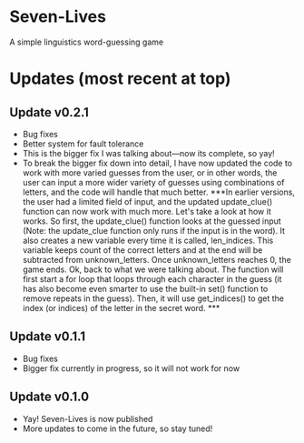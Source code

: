 # Seven-Lives
A simple linguistics word-guessing game
# Updates (most recent at top)
## Update v0.2.1
- Bug fixes
- Better system for fault tolerance
- This is the bigger fix I was talking about—now its complete, so yay!
- To break the bigger fix down into detail, I have now updated the code to work with more varied guesses from the user, or in other words, the user can input a more wider variety of guesses using combinations of letters, and the code will handle that much better. ***In earlier versions, the user had a limited field of input, and the updated update_clue() function can now work with much more. Let's take a look at how it works. So first, the update_clue() function looks at the guessed input (Note: the update_clue function only runs if the input is in the word). It also creates a new variable every time it is called, len_indices. This variable keeps count of the correct letters and at the end will be subtracted from unknown_letters. Once unknown_letters reaches 0, the game ends. Ok, back to what we were talking about. The function will first start a for loop that loops through each character in the guess (it has also become even smarter to use the built-in set() function to remove repeats in the guess). Then, it will use get_indices() to get the index (or indices) of the letter in the secret word. ***
## Update v0.1.1
- Bug fixes
- Bigger fix currently in progress, so it will not work for now
## Update v0.1.0
- Yay! Seven-Lives is now published
- More updates to come in the future, so stay tuned!
